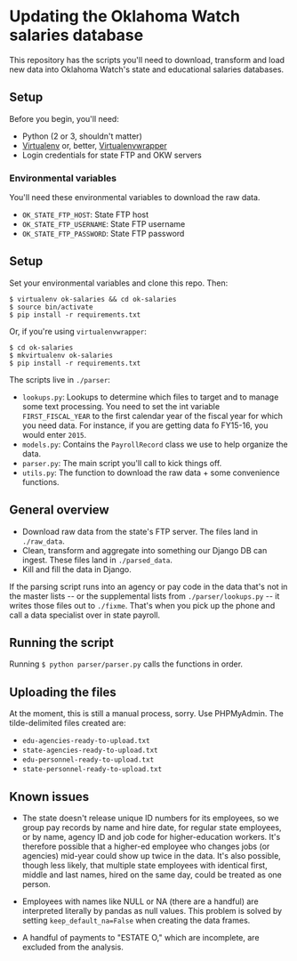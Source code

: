 # Updating the Oklahoma Watch salaries database
This repository has the scripts you'll need to download, transform and load new data into Oklahoma Watch's state and educational salaries databases.

## Setup
Before you begin, you'll need:

* Python (2 or 3, shouldn't matter)
* [Virtualenv](https://virtualenv.pypa.io/en/stable/) or, better, [Virtualenvwrapper](http://virtualenvwrapper.readthedocs.io/)
* Login credentials for state FTP and OKW servers

### Environmental variables
You'll need these environmental variables to download the raw data.

- `OK_STATE_FTP_HOST`: State FTP host
- `OK_STATE_FTP_USERNAME`: State FTP username
- `OK_STATE_FTP_PASSWORD`: State FTP password

## Setup
Set your environmental variables and clone this repo. Then:
```shell
$ virtualenv ok-salaries && cd ok-salaries
$ source bin/activate
$ pip install -r requirements.txt
```

Or, if you're using `virtualenvwrapper`:
```shell
$ cd ok-salaries
$ mkvirtualenv ok-salaries
$ pip install -r requirements.txt
```

The scripts live in `./parser`:

- `lookups.py`: Lookups to determine which files to target and to manage some text processing. You need to set the int variable `FIRST_FISCAL_YEAR` to the first calendar year of the fiscal year for which you need data. For instance, if you are getting data fo FY15-16, you would enter `2015`.
- `models.py`: Contains the `PayrollRecord` class we use to help organize the data.
- `parser.py`: The main script you'll call to kick things off.
- `utils.py`: The function to download the raw data + some convenience functions.

## General overview

- Download raw data from the state's FTP server. The files land in `./raw_data`.
- Clean, transform and aggregate into something our Django DB can ingest. These files land in `./parsed_data`.
- Kill and fill the data in Django.

If the parsing script runs into an agency or pay code in the data that's not in the master lists -- or the supplemental lists from `./parser/lookups.py` -- it writes those files out to `./fixme`. That's when you pick up the phone and call a data specialist over in state payroll.

## Running the script
Running `$ python parser/parser.py` calls the functions in order.

## Uploading the files
At the moment, this is still a manual process, sorry. Use PHPMyAdmin. The tilde-delimited files created are:

- `edu-agencies-ready-to-upload.txt`
- `state-agencies-ready-to-upload.txt`
- `edu-personnel-ready-to-upload.txt`
- `state-personnel-ready-to-upload.txt`

## Known issues

- The state doesn't release unique ID numbers for its employees, so we group pay records by name and hire date, for regular state employees, or by name, agency ID and job code for higher-education workers. It's therefore possible that a higher-ed employee who changes jobs (or agencies) mid-year could show up twice in the data. It's also possible, though less likely, that multiple state employees with identical first, middle and last names, hired on the same day, could be treated as one person.

- Employees with names like NULL or NA (there are a handful) are interpreted literally by pandas as null values. This problem is solved by setting `keep_default_na=False` when creating the data frames.

- A handful of payments to "ESTATE O," which are incomplete, are excluded from the analysis.
